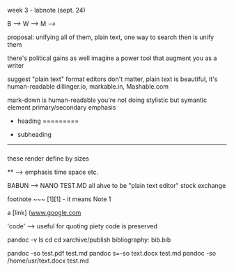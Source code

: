 week 3 - labnote (sept. 24)

B --\> W --\> M --\>

proposal: unifying all of them, plain text, one way to search then is
unify them

there's political gains as well imagine a power tool that augment you as
a writer

suggest "plain text" format editors don't matter, plain text is
beautiful, it's human-readable dillinger.io, markable.in, Mashable.com

mark-down is human-readable you're not doing stylistic but symantic
element primary/secondary emphasis

- heading
=========

- subheading
------------

### 

these render define by sizes

\*\* --\> emphasis time space etc.

BABUN --\> NANO TEST.MD all ahve to be "plain text editor" stock
exchange

footnote ~\~~ [1][1] - it means Note 1

a [link] (www.google.com

'code' --\> useful for quoting piety code is preserved

pandoc -v ls cd cd xarchive/publish bibliography: bib.bib

pandoc -so test.pdf test.md pandoc s=-so text.docx test.md pandoc -so
/home/usr/text.docx test.md
